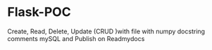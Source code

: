 # Flask-POC
Create, Read, Delete, Update (CRUD )with file with numpy docstring comments mySQL and Publish on Readmydocs
